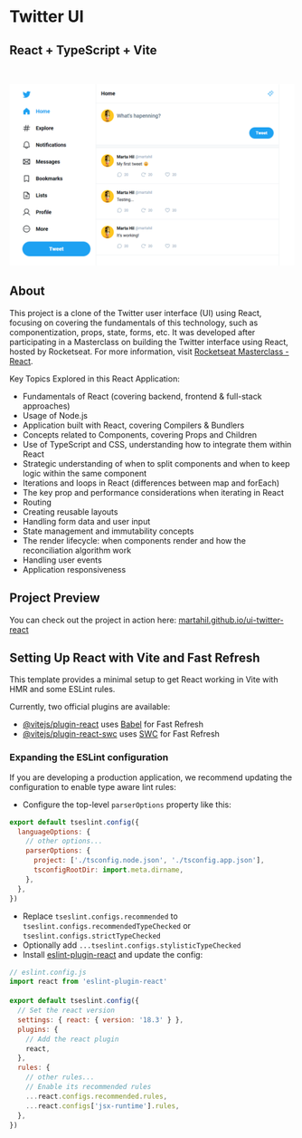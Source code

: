 # Twitter UI
## React + TypeScript + Vite

<br>

![Screenshot](./src/assets/screenshot-home.png)

## About

This project is a clone of the Twitter user interface (UI) using React, focusing on covering the fundamentals of this technology, such as componentization, props, state, forms, etc.
It was developed after participating in a Masterclass on building the Twitter interface using React, hosted by Rocketseat. 
For more information, visit [Rocketseat Masterclass - React](https://quiz.rocketseat.com.br/masterclass/react).

Key Topics Explored in this React Application:
- Fundamentals of React (covering backend, frontend & full-stack approaches)
- Usage of Node.js
- Application built with React, covering Compilers & Bundlers
- Concepts related to Components, covering Props and Children
- Use of TypeScript and CSS, understanding how to integrate them within React
- Strategic understanding of when to split components and when to keep logic within the same component
- Iterations and loops in React (differences between map and forEach)
- The key prop and performance considerations when iterating in React
- Routing
- Creating reusable layouts
- Handling form data and user input
- State management and immutability concepts
- The render lifecycle: when components render and how the reconciliation algorithm work
- Handling user events
- Application responsiveness

## Project Preview
You can check out the project in action here:
[martahil.github.io/ui-twitter-react](https://martahil.github.io/ui-twitter-react/)

## Setting Up React with Vite and Fast Refresh

This template provides a minimal setup to get React working in Vite with HMR and some ESLint rules.

Currently, two official plugins are available:

- [@vitejs/plugin-react](https://github.com/vitejs/vite-plugin-react/blob/main/packages/plugin-react/README.md) uses [Babel](https://babeljs.io/) for Fast Refresh
- [@vitejs/plugin-react-swc](https://github.com/vitejs/vite-plugin-react-swc) uses [SWC](https://swc.rs/) for Fast Refresh

### Expanding the ESLint configuration

If you are developing a production application, we recommend updating the configuration to enable type aware lint rules:

- Configure the top-level `parserOptions` property like this:

```js
export default tseslint.config({
  languageOptions: {
    // other options...
    parserOptions: {
      project: ['./tsconfig.node.json', './tsconfig.app.json'],
      tsconfigRootDir: import.meta.dirname,
    },
  },
})
```

- Replace `tseslint.configs.recommended` to `tseslint.configs.recommendedTypeChecked` or `tseslint.configs.strictTypeChecked`
- Optionally add `...tseslint.configs.stylisticTypeChecked`
- Install [eslint-plugin-react](https://github.com/jsx-eslint/eslint-plugin-react) and update the config:

```js
// eslint.config.js
import react from 'eslint-plugin-react'

export default tseslint.config({
  // Set the react version
  settings: { react: { version: '18.3' } },
  plugins: {
    // Add the react plugin
    react,
  },
  rules: {
    // other rules...
    // Enable its recommended rules
    ...react.configs.recommended.rules,
    ...react.configs['jsx-runtime'].rules,
  },
})
```
